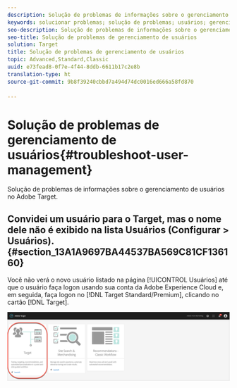 ```yaml
---
description: Solução de problemas de informações sobre o gerenciamento de usuários no Adobe Target.
keywords: solucionar problemas; solução de problemas; usuários; gerenciamento de usuários
seo-description: Solução de problemas de informações sobre o gerenciamento de usuários no Adobe Target.
seo-title: Solução de problemas de gerenciamento de usuários
solution: Target
title: Solução de problemas de gerenciamento de usuários
topic: Advanced,Standard,Classic
uuid: e73fead8-0f7e-4f44-8ddb-6611b17c2e8b
translation-type: ht
source-git-commit: 9b8f39240cbbd7a494d74dc0016ed666a58fd870

---
```



# Solução de problemas de gerenciamento de usuários{#troubleshoot-user-management}

Solução de problemas de informações sobre o gerenciamento de usuários no Adobe Target.

## Convidei um usuário para o Target, mas o nome dele não é exibido na lista Usuários (Configurar &gt; Usuários). {#section_13A1A9697BA44537BA569C81CF136160}

Você não verá o novo usuário listado na página [!UICONTROL Usuários] até que o usuário faça logon usando sua conta da Adobe Experience Cloud e, em seguida, faça logon no [!DNL Target Standard/Premium], clicando no cartão [!DNL Target].

![Cartão do Target](/help/administrating-target/assets/target_card_new.png)